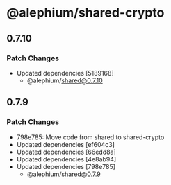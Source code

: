 # @alephium/shared-crypto

## 0.7.10

### Patch Changes

- Updated dependencies [5189168]
  - @alephium/shared@0.7.10

## 0.7.9

### Patch Changes

- 798e785: Move code from shared to shared-crypto
- Updated dependencies [ef604c3]
- Updated dependencies [66edd8a]
- Updated dependencies [4e8ab94]
- Updated dependencies [798e785]
  - @alephium/shared@0.7.9
